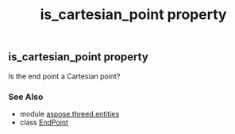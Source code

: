 ﻿---
title: is_cartesian_point property
second_title: Aspose.3D for Python via .NET API References
description: 
type: docs
weight: 70
url: /python-net/aspose.threed.entities/endpoint/is_cartesian_point/
is_root: false
---

## is_cartesian_point property


Is the end point a Cartesian point?

### See Also
* module [aspose.threed.entities](../../)
* class [EndPoint](/3d/python-net/aspose.threed.entities/endpoint)

